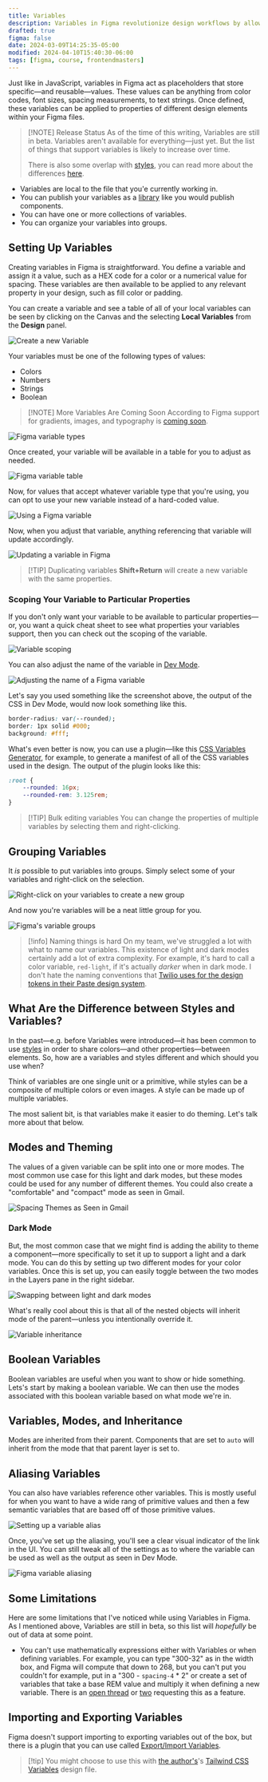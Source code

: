 ```yaml
---
title: Variables
description: Variables in Figma revolutionize design workflows by allowing for the efficient update of multiple elements, ensuring consistency and adaptability across projects.
drafted: true
figma: false
date: 2024-03-09T14:25:35-05:00
modified: 2024-04-10T15:40:30-06:00
tags: [figma, course, frontendmasters]
---
```


Just like in JavaScript, variables in Figma act as placeholders that store specific—and reusable—values. These values can be anything from color codes, font sizes, spacing measurements, to text strings. Once defined, these variables can be applied to properties of different design elements within your Figma files.

> [!NOTE] Release Status
> As of the time of this writing, Variables are still in beta. Variables aren't available for everything—just yet. But the list of things that support variables is likely to increase over time.
>
> There is also some overlap with [styles](styles.md), you can read more about the differences [here](styles-vs-variables.md).

- Variables are local to the file that you'e currently working in.
- You can publish your variables as a [library](libraries.md) like you would publish components.
- You can have one or more collections of variables.
- You can organize your variables into groups.

## Setting Up Variables

Creating variables in Figma is straightforward. You define a variable and assign it a value, such as a HEX code for a color or a numerical value for spacing. These variables are then available to be applied to any relevant property in your design, such as fill color or padding.

You can create a variable and see a table of all of your local variables can be seen by clicking on the Canvas and the selecting **Local Variables** from the **Design** panel.

![Create a new Variable](assets/figma-create-variable.png)

Your variables must be one of the following types of values:

- Colors
- Numbers
- Strings
- Boolean

> [!NOTE] More Variables Are Coming Soon
> According to Figma support for gradients, images, and typography is [coming soon](https://help.figma.com/hc/en-us/articles/4406787442711-Figma-beta-features#Coming_soon).

![Figma variable types](assets/figma-variable-types.png)

Once created, your variable will be available in a table for you to adjust as needed.

![Figma variable table](assets/figma-variable-table.png)

Now, for values that accept whatever variable type that you're using, you can opt to use your new variable instead of a hard-coded value.

![Using a Figma variable](assets/figma-using-a-variable.png)

Now, when you adjust that variable, anything referencing that variable will update accordingly.

![Updating a variable in Figma](assets/figma-update-variable.gif)

> [!TIP] Duplicating variables
> **Shift+Return** will create a new variable with the same properties.

### Scoping Your Variable to Particular Properties

If you don't only want your variable to be available to particular properties—or, you want a quick cheat sheet to see what properties your variables support, then you can check out the scoping of the variable.

![Variable scoping](assets/figma-variable-scoping.png)

You can also adjust the name of the variable in [Dev Mode](dev-mode.md).

![Adjusting the name of a Figma variable](assets/figma-variable-property.png)

Let's say you used something like the screenshot above, the output of the CSS in Dev Mode, would now look something like this.

```css
border-radius: var(--rounded);
border: 1px solid #000;
background: #fff;
```

What's even better is now, you can use a plugin—like this [CSS Variables Generator](https://www.figma.com/community/plugin/1271829798610738782), for example, to generate a manifest of all of the CSS variables used in the design. The output of the plugin looks like this:

```css
:root {
	--rounded: 16px;
	--rounded-rem: 3.125rem;
}
```

> [!TIP] Bulk editing variables
> You can change the properties of multiple variables by selecting them and right-clicking.

## Grouping Variables

It _is_ possible to put variables into groups. Simply select some of your variables and right-click on the selection.

![Right-click on your variables to create a new group](assets/figma-create-new-variable-group.png)

And now you're variables will be a neat little group for you.

![Figma's variable groups](assets/figma-variable-groups.png)

> [!info] Naming things is hard
> On my team, we've struggled a lot with what to name our variables. This existence of light and dark modes certainly add a lot of extra complexity. For example, it's hard to call a color variable, `red-light`, if it's actually _darker_ when in dark mode. I don't hate the naming conventions that [Twilio uses for the design tokens in their Paste design system](https://paste.twilio.design/tokens/list).

## What Are the Difference between Styles and Variables?

In the past—e.g. before Variables were introduced—it has been common to use [styles](styles.md) in order to share colors—and other properties—between elements. So, how are a variables and styles different and which should you use when?

Think of variables are one single unit or a primitive, while styles can be a composite of multiple colors or even images. A style can be made up of multiple variables.

The most salient bit, is that variables make it easier to do theming. Let's talk more about that below.

## Modes and Theming

The values of a given variable can be split into one or more modes. The most common use case for this light and dark modes, but these modes could be used for any number of different themes. You could also create a "comfortable" and "compact" mode as seen in Gmail.

![Spacing Themes as Seen in Gmail](assets/figma-gmail-spacing-themes.png)

### Dark Mode

But, the most common case that we might find is adding the ability to theme a component—more specifically to set it up to support a light and a dark mode. You can do this by setting up two different modes for your color variables. Once this is set up, you can easily toggle between the two modes in the Layers pane in the right sidebar.

![Swapping between light and dark modes](assets/figma-switching-variable-modes.gif)

What's really cool about this is that all of the nested objects will inherit mode of the parent—unless you intentionally override it.

![Variable inheritance](assets/figma-variable-inheritance.gif)

## Boolean Variables

Boolean variables are useful when you want to show or hide something. Lets's start by making a boolean variable. We can then use the modes associated with this boolean variable based on what mode we're in.

## Variables, Modes, and Inheritance

Modes are inherited from their parent. Components that are set to `auto` will inherit from the mode that that parent layer is set to.

## Aliasing Variables

You can also have variables reference other variables. This is mostly useful for when you want to have a wide rang of primitive values and then a few semantic variables that are based off of those primitive values.

![Setting up a variable alias](assets/figma-set-up-a-variable-alias.png)

Once, you've set up the aliasing, you'll see a clear visual indicator of the link in the UI. You can still tweak all of the settings as to where the variable can be used as well as the output as seen in Dev Mode.

![Figma variable aliasing](assets/figma-variable-aliasing.png)

## Some Limitations

Here are some limitations that I've noticed while using Variables in Figma. As I mentioned above, Variables are still in beta, so this list will _hopefully_ be out of data at some point.

- You can't use mathematically expressions either with Variables or when defining variables. For example, you can type "300-32" as in the width box, and Figma will compute that down to 268, but you can't put you couldn't for example, put in a "300 - `spacing-4` \* 2" or create a set of variables that take a base REM value and multiply it when defining a new variable. There is an [open thread](https://forum.figma.com/t/using-expression-as-a-variables-value/45743) or [two](https://forum.figma.com/t/using-expression-as-a-variables-value/45743) requesting this as a feature.

## Importing and Exporting Variables

Figma doesn't support importing to exporting variables out of the box, but there is a plugin that you can use called [Export/Import Variables](https://www.figma.com/community/plugin/1256972111705530093/export-import-variables).

> [!tip] You might choose to use this with [the author's](https://www.figma.com/@honzatmn)'s [Tailwind CSS Variables](https://www.figma.com/community/file/1255212493834031845) design file.

